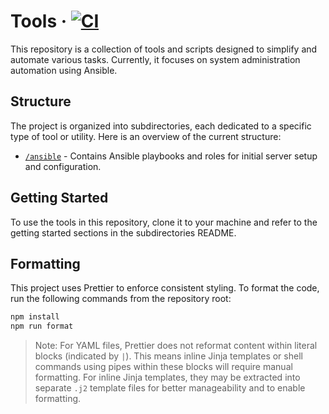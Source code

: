 # Tools &middot; [![CI](https://github.com/oberpierre/tools/actions/workflows/code-quality.yml/badge.svg)](https://github.com/oberpierre/tools/actions/workflows/code-quality.yml)

This repository is a collection of tools and scripts designed to simplify and automate various tasks. Currently, it focuses on system administration automation using Ansible.

## Structure

The project is organized into subdirectories, each dedicated to a specific type of tool or utility. Here is an overview of the current structure:

- [`/ansible`](./ansible/) - Contains Ansible playbooks and roles for initial server setup and configuration.

## Getting Started

To use the tools in this repository, clone it to your machine and refer to the getting started sections in the subdirectories README.

## Formatting

This project uses Prettier to enforce consistent styling. To format the code, run the following commands from the repository root:

```bash
npm install
npm run format
```

> Note: For YAML files, Prettier does not reformat content within literal blocks (indicated by `|`). This means inline Jinja templates or shell commands using pipes within these blocks will require manual formatting. For inline Jinja templates, they may be extracted into separate `.j2` template files for better manageability and to enable formatting.
